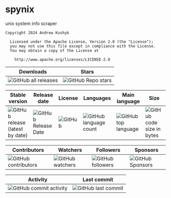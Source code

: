 # spynix
unix system info scraper

    Copyright 2024 Andrew Kushyk

      Licensed under the Apache License, Version 2.0 (the "License");
      you may not use this file except in compliance with the License.
      You may obtain a copy of the License at
        
        http://www.apache.org/licenses/LICENSE-2.0

| Downloads | Stars |
|---|---|
| ![GitHub all releases](https://img.shields.io/github/downloads/git-user-cpp/spynix/total?color=00FF00&label=Downloads&logo=GitHub&logoColor=00FF00&style=plastic) | ![GitHub Repo stars](https://img.shields.io/github/stars/git-user-cpp/spynix?color=FFFF00&label=Stars&logo=GitHub&logoColor=FFFF00&style=plastic) |

| Stable version | Release date | License | Languages | Main language | Size |
|---|---|---|---|---|---|
| ![GitHub release (latest by date)](https://img.shields.io/github/v/release/git-user-cpp/spynix?color=ff0000&label=Release&logo=GitHub&logoColor=ff0000&style=plastic) | ![GitHub Release Date](https://img.shields.io/github/release-date/git-user-cpp/spynix?color=ff4500&label=Release%20date&logo=GitHub&logoColor=ff4500&style=plastic) | ![GitHub](https://img.shields.io/github/license/git-user-cpp/spynix?color=FFD700&label=License&logo=GitHub&logoColor=FFD700&style=plastic) | ![GitHub language count](https://img.shields.io/github/languages/count/git-user-cpp/spynix?color=7FFFD4&label=Languages&logo=GitHub&logoColor=7FFFD4&style=plastic) | ![GitHub top language](https://img.shields.io/github/languages/top/git-user-cpp/spynix?color=red&label=Rust&logo=GitHub&logoColor=red&style=plastic) | ![GitHub code size in bytes](https://img.shields.io/github/languages/code-size/git-user-cpp/spynix?color=00BFFF&label=Code%20size&logo=GitHub&logoColor=00BFFF&style=plastic) |

| Contributors | Watchers | Followers | Sponsors |
|---|---|---|---|
| ![GitHub contributors](https://img.shields.io/github/contributors-anon/git-user-cpp/spynix?color=ff0000&label=Contributors&logo=GitHub&logoColor=ff0000&style=plastic) | ![GitHub watchers](https://img.shields.io/github/watchers/git-user-cpp/spynix?color=DC143C&label=Watchers&logo=GitHub&logoColor=DC143C&style=plastic) | ![GitHub followers](https://img.shields.io/github/followers/git-user-cpp?color=7FFF00&label=Followers&logo=GitHub&logoColor=7FFF00&style=plastic) | ![GitHub Sponsors](https://img.shields.io/github/sponsors/git-user-cpp?color=00FFFF&label=Sponsors&logo=GitHub&logoColor=00FFFF&style=plastic) |

| Activity | Last commit|
|---|---|
| ![GitHub commit activity](https://img.shields.io/github/commit-activity/y/git-user-cpp/spynix?color=98FB98&label=Commit%20activity&logo=GitHub&logoColor=98FB98&style=plastic) | ![GitHub last commit](https://img.shields.io/github/last-commit/git-user-cpp/spynix?color=98FB98&label=Last%20commit&logo=GitHub&logoColor=98FB98&style=plastic) |
